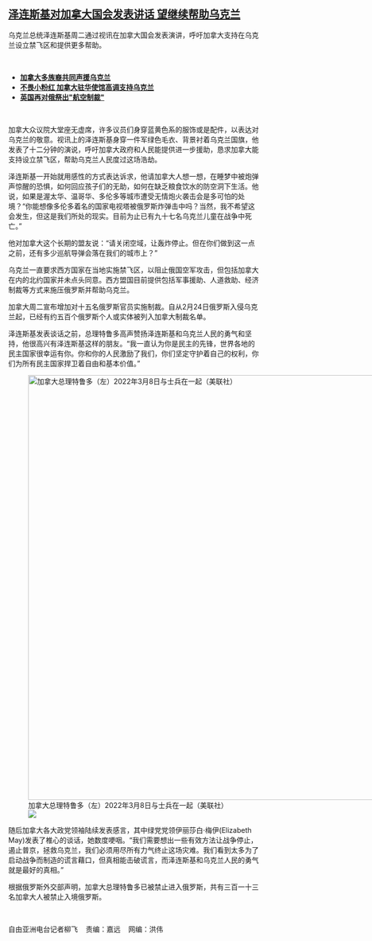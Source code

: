 <!--1647375104000-->
[泽连斯基对加拿大国会发表讲话   望继续帮助乌克兰](https://www.rfa.org/mandarin/yataibaodao/junshiwaijiao/lf2-03152022135319.html)
------

<p>乌克兰总统泽连斯基周二通过视讯在加拿大国会发表演讲，呼吁加拿大支持在乌克兰设立禁飞区和提供更多帮助。</p><p><br/></p><ul><li><a href="https://www.rfa.org/mandarin/yataibaodao/junshiwaijiao/lf2-02282022105335.html"><strong>加拿大多族裔共同声援乌克兰</strong></a></li><li><strong><a href="https://www.rfa.org/mandarin/yataibaodao/junshiwaijiao/lf2-03032022122036.html">不畏小粉红 加拿大驻华使馆高调支持乌克兰</a></strong></li><li><strong><a href="https://www.rfa.org/mandarin/yataibaodao/junshiwaijiao/al2-03092022112100.html">英国再对俄祭出"航空制裁"</a></strong></li></ul><p><br/></p><p>加拿大众议院大堂座无虚席，许多议员们身穿蓝黄色系的服饰或是配件，以表达对乌克兰的敬意。视讯上的泽连斯基身穿一件军绿色毛衣、背景衬着乌克兰国旗，他发表了十二分钟的演说，呼吁加拿大政府和人民能提供进一步援助，恳求加拿大能支持设立禁飞区，帮助乌克兰人民度过这场浩劫。</p><p>泽连斯基一开始就用感性的方式表达诉求，他请加拿大人想一想，在睡梦中被炮弹声惊醒的恐惧，如何回应孩子们的无助，如何在缺乏粮食饮水的防空洞下生活。他说，如果是渥太华、温哥华、多伦多等城市遭受无情炮火袭击会是多可怕的处境？“你能想像多伦多着名的国家电视塔被俄罗斯炸弹击中吗？当然，我不希望这会发生，但这是我们所处的现实。目前为止已有九十七名乌克兰儿童在战争中死亡。”</p><p>他对加拿大这个长期的盟友说：“请关闭空域，让轰炸停止。但在你们做到这一点之前，还有多少巡航导弹会落在我们的城市上？”</p><p>乌克兰一直要求西方国家在当地实施禁飞区，以阻止俄国空军攻击，但包括加拿大在内的北约国家并未点头同意。西方盟国目前提供包括军事援助、人道救助、经济制裁等方式来施压俄罗斯并帮助乌克兰。</p><p>加拿大周二宣布增加对十五名俄罗斯官员实施制裁。自从2月24日俄罗斯入侵乌克兰起，已经有约五百个俄罗斯个人或实体被列入加拿大制裁名单。</p><p>泽连斯基发表谈话之前，总理特鲁多高声赞扬泽连斯基和乌克兰人民的勇气和坚持，他很高兴有泽连斯基这样的朋友。“我一直认为你是民主的先锋，世界各地的民主国家很幸运有你。你和你的人民激励了我们，你们坚定守护着自己的权利，你们为所有民主国家捍卫着自由和基本价值。”</p><p><figure class="image-richtext image-inline captioned" style="width:1280px;"><img alt="加拿大总理特鲁多（左）2022年3月8日与士兵在一起（美联社）" height="854" src="https://www.rfa.org/mandarin/yataibaodao/junshiwaijiao/lf2-03152022135319.html/lf0315m.jpg/@@images/b3b78f90-3101-4237-85ef-cb38629533c4.jpeg" title="lf0315m.jpg" width="1280"/><figcaption class="image-caption">加拿大总理特鲁多（左）2022年3月8日与士兵在一起（美联社）</figcaption><small></small><div id="zoomattribute"><a data-caption="加拿大总理特鲁多（左）2022年3月8日与士兵在一起（美联社）" data-fancybox="" href="https://www.rfa.org/mandarin/yataibaodao/junshiwaijiao/lf2-03152022135319.html/lf0315m.jpg" id="single_image" title="加拿大总理特鲁多（左）2022年3月8日与士兵在一起（美联社）"><img src="/++plone++rfa-resources/img/icon-zoom.png"/></a></div></figure></p><p>随后加拿大各大政党领袖陆续发表感言，其中绿党党领伊丽莎白·梅伊(Elizabeth May)发表了椎心的谈话，她数度哽咽。“我们需要想出一些有效方法让战争停止，遏止普京，拯救乌克兰，我们必须用尽所有力气终止这场灾难。我们看到太多为了启动战争而制造的谎言藉口，但真相能击破谎言，而泽连斯基和乌克兰人民的勇气就是最好的真相。”</p><p>根据俄罗斯外交部声明，加拿大总理特鲁多已被禁止进入俄罗斯，共有三百一十三名加拿大人被禁止入境俄罗斯。</p><p><br/></p><p>自由亚洲电台记者柳飞    责编：嘉远    网编：洪伟</p>
